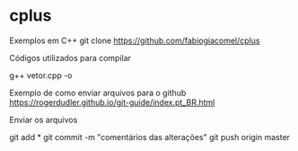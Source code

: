 # cplus
Exemplos em C++
git clone https://github.com/fabiogiacomel/cplus

Códigos utilizados para compilar

g++ vetor.cpp -o

Exemplo de como enviar arquivos para o github
https://rogerdudler.github.io/git-guide/index.pt_BR.html

Enviar os arquivos

git add *
git commit -m "comentários das alterações"
git push origin master
